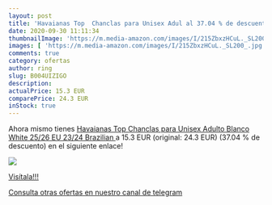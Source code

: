 ```yaml
---
layout: post
title: 'Havaianas Top  Chanclas para Unisex Adul al 37.04 % de descuento'
date: 2020-09-30 11:11:34
thumbnailImage: 'https://m.media-amazon.com/images/I/215ZbxzHCuL._SL200_.jpg'
images: [ 'https://m.media-amazon.com/images/I/215ZbxzHCuL._SL200_.jpg' ]
comments: true
category: ofertas
author: ring
slug: B004UIZIGO
description:
actualPrice: 15.3 EUR
comparePrice: 24.3 EUR
inStock: true
---
```


Ahora mismo tienes [Havaianas Top  Chanclas para Unisex Adulto  Blanco  White   25/26 EU  23/24 Brazilian ](https://www.amazon.com/dp/B004UIZIGO/?tag=redken08-20) a 15.3 EUR (original: 24.3 EUR) (37.04 %  de descuento) en el siguiente enlace!

[![](https://m.media-amazon.com/images/I/215ZbxzHCuL._SL200_.jpg)](https://www.amazon.com/dp/B004UIZIGO/?tag=redken08-20)

[Visítala!!!](https://www.amazon.com/dp/B004UIZIGO/?tag=redken08-20)

[Consulta otras ofertas en nuestro canal de telegram](https://t.me/s/ofertas25)
